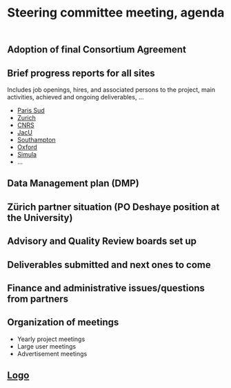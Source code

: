 ﻿---
layout: subpage
title: Steering committee meeting, agenda
---

## Adoption of final Consortium Agreement

## Brief progress reports for all sites

Includes job openings, hires, and associated persons to the project,
main activities, achieved and ongoing deliverables, ...

- [Paris Sud](../ProgressReports/ParisSud)
- [Zurich](../ProgressReports/Zurich)
- [CNRS](../ProgressReports/CNRS)
- [JacU](../ProgressReports/JacU)
- [Southampton](../ProgressReports/Southampton)
- [Oxford](../ProgressReports/Oxford)
- [Simula](../ProgressReports/Simula)
- ...

## Data Management plan (DMP)

## Zürich partner situation (PO Deshaye position at the University)

## Advisory and Quality Review boards set up

## Deliverables submitted and next ones to come

## Finance and administrative issues/questions from partners

## Organization of meetings

- Yearly project meetings
- Large user meetings
- Advertisement meetings

## [Logo](https://github.com/OpenDreamKit/OpenDreamKit/issues/5)
